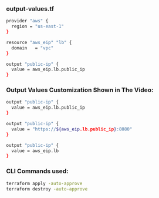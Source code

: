 ### output-values.tf

```sh
provider "aws" {
  region = "us-east-1"
}

resource "aws_eip" "lb" {
  domain   = "vpc"
}

output "public-ip" {
  value = aws_eip.lb.public_ip
}
```

### Output Values Customization Shown in The Video:

```sh
output "public-ip" {
  value = aws_eip.lb.public_ip
}
```

```sh
output "public-ip" {
  value = "https://${aws_eip.lb.public_ip}:8080"
}
```

```sh
output "public-ip" {
  value = aws_eip.lb
}
```

### CLI Commands used:
```sh
terraform apply -auto-approve
terraform destroy -auto-approve
```
